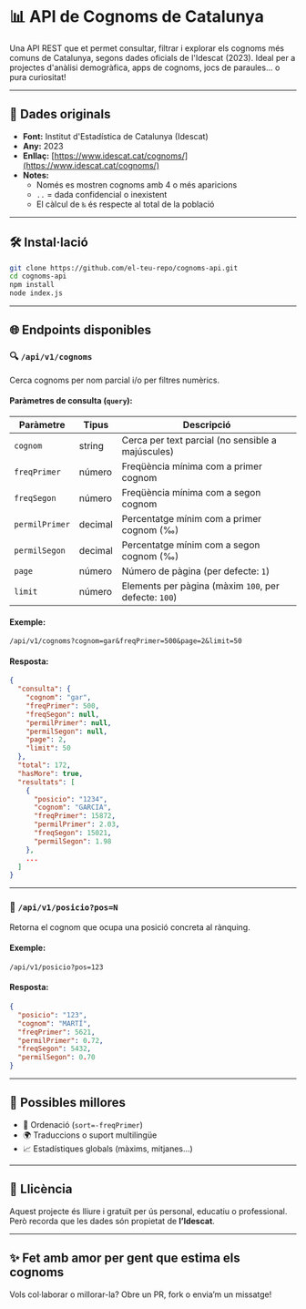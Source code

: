 # 📊 API de Cognoms de Catalunya

Una API REST que et permet consultar, filtrar i explorar els cognoms més comuns de Catalunya, segons dades oficials de l'Idescat (2023). Ideal per a projectes d'anàlisi demogràfica, apps de cognoms, jocs de paraules... o pura curiositat!

---

## 🔗 Dades originals

- **Font:** Institut d'Estadística de Catalunya (Idescat)
- **Any:** 2023
- **Enllaç:** [https://www.idescat.cat/cognoms/](https://www.idescat.cat/cognoms/)
- **Notes:**
  - Només es mostren cognoms amb 4 o més aparicions
  - `..` = dada confidencial o inexistent
  - El càlcul de `‰` és respecte al total de la població

---

## 🛠️ Instal·lació

```bash
git clone https://github.com/el-teu-repo/cognoms-api.git
cd cognoms-api
npm install
node index.js
```

---

## 🌐 Endpoints disponibles

### 🔍 `/api/v1/cognoms`

Cerca cognoms per nom parcial i/o per filtres numèrics.

#### Paràmetres de consulta (`query`):

| Paràmetre       | Tipus   | Descripció                                               |
|-----------------|---------|-----------------------------------------------------------|
| `cognom`        | string  | Cerca per text parcial (no sensible a majúscules)        |
| `freqPrimer`    | número  | Freqüència mínima com a primer cognom                    |
| `freqSegon`     | número  | Freqüència mínima com a segon cognom                     |
| `permilPrimer`  | decimal | Percentatge mínim com a primer cognom (‰)               |
| `permilSegon`   | decimal | Percentatge mínim com a segon cognom (‰)                |
| `page`          | número  | Número de pàgina (per defecte: `1`)                      |
| `limit`         | número  | Elements per pàgina (màxim `100`, per defecte: `100`)    |

#### Exemple:

```
/api/v1/cognoms?cognom=gar&freqPrimer=500&page=2&limit=50
```

#### Resposta:

```json
{
  "consulta": {
    "cognom": "gar",
    "freqPrimer": 500,
    "freqSegon": null,
    "permilPrimer": null,
    "permilSegon": null,
    "page": 2,
    "limit": 50
  },
  "total": 172,
  "hasMore": true,
  "resultats": [
    {
      "posicio": "1234",
      "cognom": "GARCIA",
      "freqPrimer": 15872,
      "permilPrimer": 2.03,
      "freqSegon": 15021,
      "permilSegon": 1.98
    },
    ...
  ]
}
```

---

### 🧭 `/api/v1/posicio?pos=N`

Retorna el cognom que ocupa una posició concreta al rànquing.

#### Exemple:

```
/api/v1/posicio?pos=123
```

#### Resposta:

```json
{
  "posicio": "123",
  "cognom": "MARTÍ",
  "freqPrimer": 5621,
  "permilPrimer": 0.72,
  "freqSegon": 5432,
  "permilSegon": 0.70
}
```

---

## 🧠 Possibles millores

- 🔀 Ordenació (`sort=-freqPrimer`)
- 🌍 Traduccions o suport multilingüe
- 📈 Estadístiques globals (màxims, mitjanes...)

---

## 📜 Llicència

Aquest projecte és lliure i gratuït per ús personal, educatiu o professional. Però recorda que les dades són propietat de **l’Idescat**.

---

## ✨ Fet amb amor per gent que estima els cognoms

Vols col·laborar o millorar-la? Obre un PR, fork o envia’m un missatge!